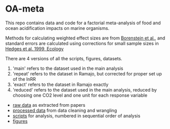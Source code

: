 # OA-meta
This repo contains data and code for a factorial meta-analysis of food and ocean acidification impacts on marine organisms.

Methods for calculating weighted effect sizes are from [Borenstein et al.](https://www.meta-analysis.com/downloads/Meta%20Analysis%20Fixed%20vs%20Random%20effects.pdf), and standard errors are calculated using corrections for small sample sizes in [Hedges et al. 1999, Ecology](http://onlinelibrary.wiley.com/doi/10.1890/0012-9658(1999)080%5B1150:TMAORR%5D2.0.CO;2/abstract)

There are 4 versions of all the scripts, figures, datasets.

1. 'main' refers to the dataset used in the main analysis
2. 'repeat' refers to the dataset in Ramajo, but corrected for proper set up of the lnRR
3. 'exact' refers to the dataset in Ramajo exactly
4. 'reduced' refers to the dataset used in the main analysis, reduced by choosing one CO2 level and one unit for each response variable


* [raw data](https://github.com/JoeyBernhardt/OA-meta/tree/master/data-raw) as extracted from papers
* [processed data](https://github.com/JoeyBernhardt/OA-meta/tree/master/data-processed) from data cleaning and wrangling
* [scripts](https://github.com/JoeyBernhardt/OA-meta/tree/master/R) for analysis, numbered in sequential order of analysis
* [figures](https://github.com/JoeyBernhardt/OA-meta/tree/master/figures)

